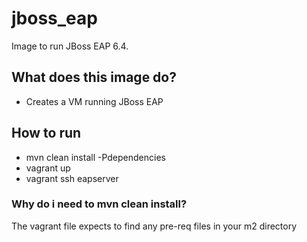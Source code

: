 # jboss_eap
Image to run JBoss EAP 6.4.

## What does this image do?
- Creates a VM running JBoss EAP

## How to run
- mvn clean install -Pdependencies
- vagrant up
- vagrant ssh eapserver

### Why do i need to mvn clean install?
The vagrant file expects to find any pre-req files in your m2 directory

